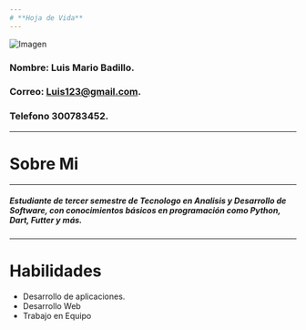 ```yaml
---
# **Hoja de Vida**
---
```

![Imagen](https://cdn-icons-png.flaticon.com/512/7178/7178489.png)

### **Nombre:** Luis Mario Badillo.
### **Correo:** Luis123@gmail.com.
### **Telefono** 300783452.
---
# **Sobre Mi**
---
##### Estudiante de tercer semestre de Tecnologo en Analisis y Desarrollo de Software, con conocimientos básicos en programación como Python, Dart, Futter y más.
---
# **Habilidades**
* Desarrollo de aplicaciones.
* Desarrollo Web
* Trabajo en Equipo
